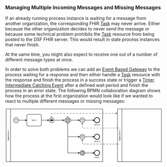 ### Managing Multiple Incoming Messages and Missing Messages

If an already running process instance is waiting for a message from another organization, the corresponding FHIR [Task](../concepts/fhir/task.md) may never arrive.
Either because the other organization decides to never send the message or because some technical problem prohibits the [Task](../concepts/fhir/task.md) resource from being posted to the DSF FHIR server.
This would result in stale process instances that never finish.

At the same time, you might also expect to receive one out of a number of different message types at once.

In order to solve both problems we can add an [Event Based Gateway](../concepts/bpmn/gateways.md#event-based-gateway) to the process waiting
for a response and then either handle a [Task](../concepts/fhir/task.md) resource with the response and finish the process in a success
state or trigger a [Timer Intermediate Catching Event](../concepts/bpmn/timer-intermediate-catching-events.md) after a defined wait period and finish the process in an error state.
The following BPMN collaboration diagram shows how the process at the first organization would look like if we wanted to react to multiple different messages
or missing messages:

<picture>
  <source media="(prefers-color-scheme: dark)" srcset="../../exercises/figures/exercise5_event_based_gateway_inverted.svg">
  <source media="(prefers-color-scheme: light)" srcset="../../exercises/figures/exercise5_event_based_gateway.svg">
  <img alt="BPMN collaboration diagram with an Event Based Gateway" src="../../exercises/figures/exercise5_event_based_gateway.svg">
</picture>
